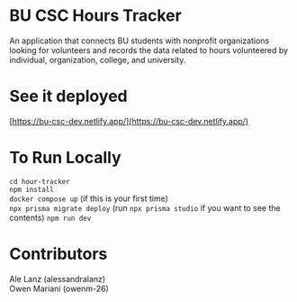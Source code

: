 # BU CSC Hours Tracker
An application that connects BU students with nonprofit organizations looking for volunteers and records the data related to hours volunteered by individual, organization, college, and university.

# See it deployed
[https://bu-csc-dev.netlify.app/](https://bu-csc-dev.netlify.app/)

# To Run Locally
`cd hour-tracker` <br/>
`npm install` <br/>
`docker compose up` (if this is your first time) <br/>
`npx prisma migrate deploy` (run `npx prisma studio` if you want to see the contents)
`npm run dev` <br>

# Contributors
Ale Lanz (alessandralanz)<br/>
Owen Mariani (owenm-26)





